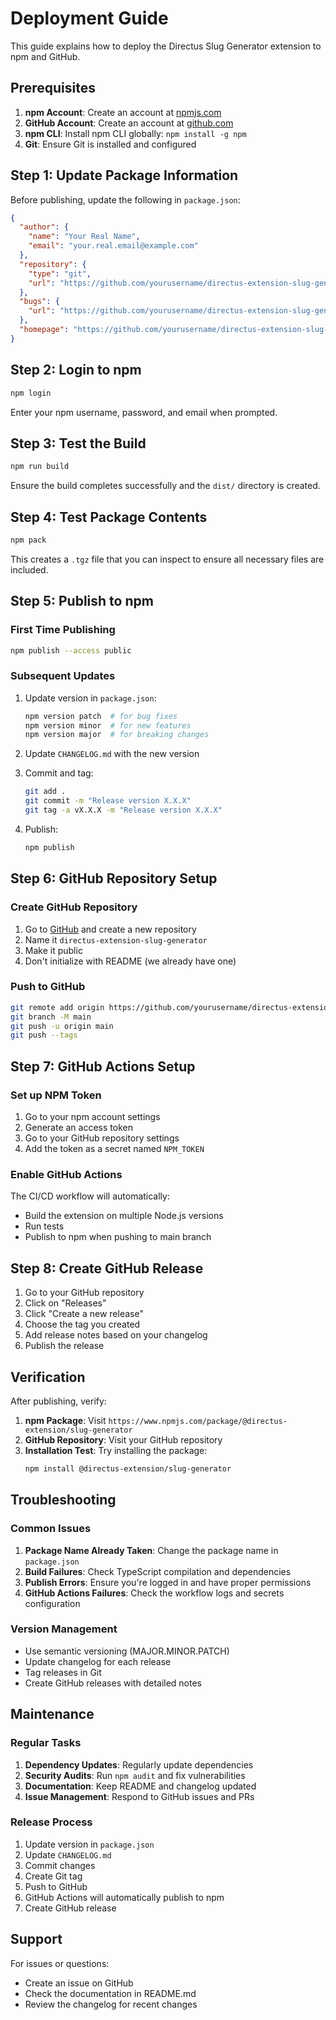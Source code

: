 # Deployment Guide

This guide explains how to deploy the Directus Slug Generator extension to npm and GitHub.

## Prerequisites

1. **npm Account**: Create an account at [npmjs.com](https://www.npmjs.com)
2. **GitHub Account**: Create an account at [github.com](https://github.com)
3. **npm CLI**: Install npm CLI globally: `npm install -g npm`
4. **Git**: Ensure Git is installed and configured

## Step 1: Update Package Information

Before publishing, update the following in `package.json`:

```json
{
  "author": {
    "name": "Your Real Name",
    "email": "your.real.email@example.com"
  },
  "repository": {
    "type": "git",
    "url": "https://github.com/yourusername/directus-extension-slug-generator.git"
  },
  "bugs": {
    "url": "https://github.com/yourusername/directus-extension-slug-generator/issues"
  },
  "homepage": "https://github.com/yourusername/directus-extension-slug-generator#readme"
}
```

## Step 2: Login to npm

```bash
npm login
```

Enter your npm username, password, and email when prompted.

## Step 3: Test the Build

```bash
npm run build
```

Ensure the build completes successfully and the `dist/` directory is created.

## Step 4: Test Package Contents

```bash
npm pack
```

This creates a `.tgz` file that you can inspect to ensure all necessary files are included.

## Step 5: Publish to npm

### First Time Publishing

```bash
npm publish --access public
```

### Subsequent Updates

1. Update version in `package.json`:
   ```bash
   npm version patch  # for bug fixes
   npm version minor  # for new features
   npm version major  # for breaking changes
   ```

2. Update `CHANGELOG.md` with the new version

3. Commit and tag:
   ```bash
   git add .
   git commit -m "Release version X.X.X"
   git tag -a vX.X.X -m "Release version X.X.X"
   ```

4. Publish:
   ```bash
   npm publish
   ```

## Step 6: GitHub Repository Setup

### Create GitHub Repository

1. Go to [GitHub](https://github.com) and create a new repository
2. Name it `directus-extension-slug-generator`
3. Make it public
4. Don't initialize with README (we already have one)

### Push to GitHub

```bash
git remote add origin https://github.com/yourusername/directus-extension-slug-generator.git
git branch -M main
git push -u origin main
git push --tags
```

## Step 7: GitHub Actions Setup

### Set up NPM Token

1. Go to your npm account settings
2. Generate an access token
3. Go to your GitHub repository settings
4. Add the token as a secret named `NPM_TOKEN`

### Enable GitHub Actions

The CI/CD workflow will automatically:
- Build the extension on multiple Node.js versions
- Run tests
- Publish to npm when pushing to main branch

## Step 8: Create GitHub Release

1. Go to your GitHub repository
2. Click on "Releases"
3. Click "Create a new release"
4. Choose the tag you created
5. Add release notes based on your changelog
6. Publish the release

## Verification

After publishing, verify:

1. **npm Package**: Visit `https://www.npmjs.com/package/@directus-extension/slug-generator`
2. **GitHub Repository**: Visit your GitHub repository
3. **Installation Test**: Try installing the package:
   ```bash
   npm install @directus-extension/slug-generator
   ```

## Troubleshooting

### Common Issues

1. **Package Name Already Taken**: Change the package name in `package.json`
2. **Build Failures**: Check TypeScript compilation and dependencies
3. **Publish Errors**: Ensure you're logged in and have proper permissions
4. **GitHub Actions Failures**: Check the workflow logs and secrets configuration

### Version Management

- Use semantic versioning (MAJOR.MINOR.PATCH)
- Update changelog for each release
- Tag releases in Git
- Create GitHub releases with detailed notes

## Maintenance

### Regular Tasks

1. **Dependency Updates**: Regularly update dependencies
2. **Security Audits**: Run `npm audit` and fix vulnerabilities
3. **Documentation**: Keep README and changelog updated
4. **Issue Management**: Respond to GitHub issues and PRs

### Release Process

1. Update version in `package.json`
2. Update `CHANGELOG.md`
3. Commit changes
4. Create Git tag
5. Push to GitHub
6. GitHub Actions will automatically publish to npm
7. Create GitHub release

## Support

For issues or questions:
- Create an issue on GitHub
- Check the documentation in README.md
- Review the changelog for recent changes 